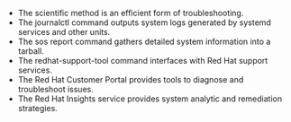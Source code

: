 * The scientific method is an efficient form of troubleshooting.
* The journalctl command outputs system logs generated by systemd services and other
units.
* The sos report command gathers detailed system information into a tarball.
* The redhat-support-tool command interfaces with Red Hat support services.
* The Red Hat Customer Portal provides tools to diagnose and troubleshoot issues.
* The Red Hat Insights service provides system analytic and remediation strategies.

